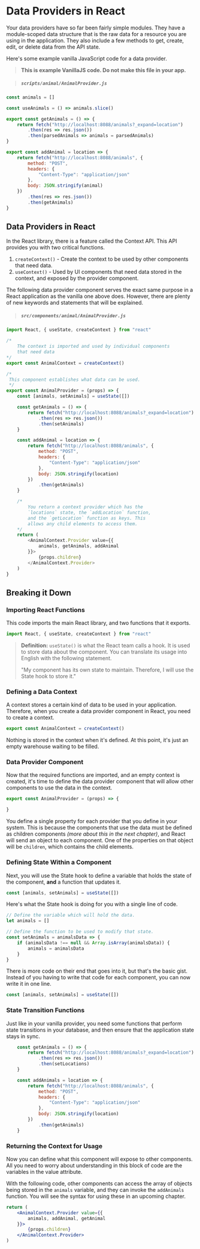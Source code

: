 # Data Providers in React

Your data providers have so far been fairly simple modules. They have a module-scoped data structure that is the raw data for a resource you are using in the application. They also include a few methods to get, create, edit, or delete data from the API state.

Here's some example vanilla JavaScript code for a data provider.

> **This is example VanillaJS code. Do not make this file in your app.**

> ##### `scripts/animal/AnimalProvider.js`

```js
const animals = []

const useAnimals = () => animals.slice()

export const getAnimals = () => {
    return fetch("http://localhost:8088/animals?_expand=location")
        .then(res => res.json())
        .then(parsedAnimals => animals = parsedAnimals)
}

export const addAnimal = location => {
    return fetch("http://localhost:8088/animals", {
        method: "POST",
        headers: {
            "Content-Type": "application/json"
        },
        body: JSON.stringify(animal)
    })
        .then(res => res.json())
        .then(getAnimals)
}
```

## Data Providers in React

In the React library, there is a feature called the Context API. This API provides you with two critical functions.

1. `createContext()` - Create the context to be used by other components that need data.
1. `useContext()` - Used by UI components that need data stored in the context, and exposed by the provider component.

The following data provider component serves the exact same purpose in a React application as the vanilla one above does. However, there are plenty of new keywords and statements that will be explained.

> ##### `src/components/animal/AnimalProvider.js`

```js
import React, { useState, createContext } from "react"

/*
    The context is imported and used by individual components
    that need data
*/
export const AnimalContext = createContext()

/*
 This component establishes what data can be used.
 */
export const AnimalProvider = (props) => {
    const [animals, setAnimals] = useState([])

    const getAnimals = () => {
        return fetch("http://localhost:8088/animals?_expand=location")
            .then(res => res.json())
            .then(setAnimals)
    }

    const addAnimal = location => {
        return fetch("http://localhost:8088/animals", {
            method: "POST",
            headers: {
                "Content-Type": "application/json"
            },
            body: JSON.stringify(location)
        })
            .then(getAnimals)
    }

    /*
        You return a context provider which has the
        `locations` state, the `addLocation` function,
        and the `getLocation` function as keys. This
        allows any child elements to access them.
    */
    return (
        <AnimalContext.Provider value={{
            animals, getAnimals, addAnimal
        }}>
            {props.children}
        </AnimalContext.Provider>
    )
}
```

## Breaking it Down

### Importing React Functions

This code imports the main React library, and two functions that it exports.

```js
import React, { useState, createContext } from "react"
```

> **Definition:** `useState()` is what the React team calls a hook. It is used to store data about the component. You can translate its usage into English with the following statement.
>
> "My component has its own state to maintain. Therefore, I will use the State hook to store it."



### Defining a Data Context

A context stores a certain kind of data to be used in your application. Therefore, when you create a data provider component in React, you need to create a context.

```js
export const AnimalContext = createContext()
```

Nothing is stored in the context when it's defined. At this point, it's just an empty warehouse waiting to be filled.

### Data Provider Component

Now that the required functions are imported, and an empty context is created, it's time to define the data provider component that will allow other components to use the data in the context.

```js
export const AnimalProvider = (props) => {

}
```

You define a single property for each provider that you define in your system. This is because the components that use the data must be defined as children components _(more about this in the next chapter)_, and React will send an object to each component. One of the properties on that object will be `children`, which contains the child elements.

### Defining State Within a Component

Next, you will use the State hook to define a variable that holds the state of the component, **and** a function that updates it.

```js
const [animals, setAnimals] = useState([])
```


Here's what the State hook is doing for you with a single line of code.

```js
// Define the variable which will hold the data.
let animals = []

// Define the function to be used to modify that state.
const setAnimals = animalsData => {
    if (animalsData !== null && Array.isArray(animalsData)) {
        animals = animalsData
    }
}
```

There is more code on their end that goes into it, but that's the basic gist. Instead of you having to write that code for each component, you can now write it in one line.

```js
const [animals, setAnimals] = useState([])
```

### State Transition Functions

Just like in your vanilla provider, you need some functions that perform state transitions in your database, and then ensure that the application state stays in sync.

```js
    const getAnimals = () => {
        return fetch("http://localhost:8088/animals?_expand=location")
            .then(res => res.json())
            .then(setLocations)
    }

    const addAnimals = location => {
        return fetch("http://localhost:8088/animals", {
            method: "POST",
            headers: {
                "Content-Type": "application/json"
            },
            body: JSON.stringify(location)
        })
            .then(getAnimals)
    }
```

### Returning the Context for Usage

Now you can define what this component will expose to other components. All you need to worry about understanding in this block of code are the variables in the value attribute.

With the following code, other components can access the array of objects being stored in the `animals` variable, and they can invoke the `addAnimals` function. You will see the syntax for using these in an upcoming chapter.

```jsx
return (
    <AnimalContext.Provider value={{
        animals, addAnimal, getAnimal
    }}>
        {props.children}
    </AnimalContext.Provider>
)
```